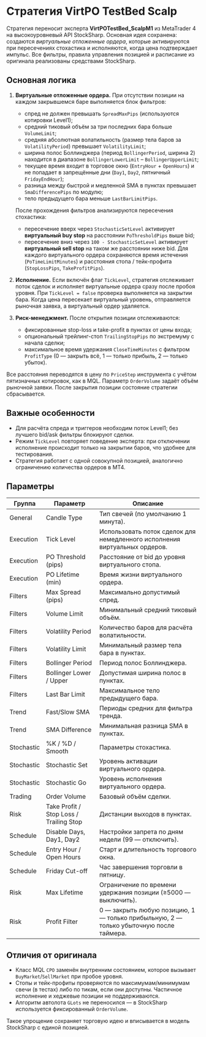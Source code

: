 # Стратегия VirtPO TestBed Scalp

Стратегия переносит эксперта **VirtPOTestBed_ScalpM1** из MetaTrader 4 на высокоуровневый API StockSharp. Основная идея сохранена: создаются *виртуальные отложенные ордера*, которые активируются при пересечениях стохастика и исполняются, когда цена подтверждает импульс. Все фильтры, правила управления позицией и расписание из оригинала реализованы средствами StockSharp.

## Основная логика

1. **Виртуальные отложенные ордера.** При отсутствии позиции на каждом закрывшемся баре выполняется блок фильтров:
   * спред не должен превышать `SpreadMaxPips` (используются котировки Level1);
   * средний тиковый объём за три последних бара больше `VolumeLimit`;
   * средняя абсолютная волатильность (размер тела баров за `VolatilityPeriod`) превышает `VolatilityLimit`;
   * ширина полос Боллинджера (период `BollingerPeriod`, ширина 2) находится в диапазоне `BollingerLowerLimit` – `BollingerUpperLimit`;
   * текущее время входит в торговое окно (`EntryHour` + `OpenHours`) и не попадает в запрещённые дни (`Day1`, `Day2`, пятничный `FridayEndHour`);
   * разница между быстрой и медленной SMA в пунктах превышает `SmaDifferencePips` по модулю;
   * тело предыдущего бара меньше `LastBarLimitPips`.

   После прохождения фильтров анализируются пересечения стохастика:
   * пересечение вверх через `StochasticSetLevel` активирует **виртуальный buy stop** на расстоянии `PoThresholdPips` выше bid;
   * пересечение вниз через `100 - StochasticSetLevel` активирует **виртуальный sell stop** на таком же расстоянии ниже bid.
   Для каждого виртуального ордера сохраняются время истечения (`PoTimeLimitMinutes`) и расстояния стопа / тейк-профита (`StopLossPips`, `TakeProfitPips`).

2. **Исполнение.** Если включён флаг `TickLevel`, стратегия отслеживает поток сделок и исполняет виртуальные ордера сразу после пробоя уровня. При `TickLevel = false` проверка выполняется на закрытии бара. Когда цена пересекает виртуальный уровень, отправляется рыночная заявка, а виртуальный ордер удаляется.

3. **Риск-менеджмент.** После открытия позиции отслеживаются:
   * фиксированные stop-loss и take-profit в пунктах от цены входа;
   * опциональный трейлинг-стоп `TrailingStopPips` по экстремуму с начала сделки;
   * максимальное время удержания `CloseTimeMinutes` с фильтром `ProfitType` (0 — закрыть всё, 1 — только прибыль, 2 — только убыток).

Все расстояния переводятся в цену по `PriceStep` инструмента с учётом пятизначных котировок, как в MQL. Параметр `OrderVolume` задаёт объём рыночной заявки. После закрытия позиции состояние стратегии сбрасывается.

## Важные особенности

* Для расчёта спреда и триггеров необходим поток Level1; без лучшего bid/ask фильтры блокируют сделки.
* Режим `TickLevel` повторяет поведение эксперта: при отключении исполнение происходит только на закрытии баров, что удобнее для тестирования.
* Стратегия работает с одной совокупной позицией, аналогично ограничению количества ордеров в MT4.

## Параметры

| Группа | Параметр | Описание |
| --- | --- | --- |
| General | Candle Type | Тип свечей (по умолчанию 1 минута). |
| Execution | Tick Level | Использовать поток сделок для немедленного исполнения виртуальных ордеров. |
| Execution | PO Threshold (pips) | Расстояние от bid до уровня виртуального стопа. |
| Execution | PO Lifetime (min) | Время жизни виртуального ордера. |
| Filters | Max Spread (pips) | Максимально допустимый спред. |
| Filters | Volume Limit | Минимальный средний тиковый объём. |
| Filters | Volatility Period | Количество баров для расчёта волатильности. |
| Filters | Volatility Limit | Минимальный размер тела бара в пунктах. |
| Filters | Bollinger Period | Период полос Боллинджера. |
| Filters | Bollinger Lower / Upper | Допустимая ширина полос в пунктах. |
| Filters | Last Bar Limit | Максимальное тело предыдущего бара. |
| Trend | Fast/Slow SMA | Периоды средних для фильтра тренда. |
| Trend | SMA Difference | Минимальная разница SMA в пунктах. |
| Stochastic | %K / %D / Smooth | Параметры стохастика. |
| Stochastic | Stochastic Set | Уровень активации виртуального ордера. |
| Stochastic | Stochastic Go | Уровень исполнения виртуального ордера. |
| Trading | Order Volume | Базовый объём сделки. |
| Risk | Take Profit / Stop Loss / Trailing Stop | Дистанции выходов в пунктах. |
| Schedule | Disable Days, Day1, Day2 | Настройки запрета по дням недели (99 — отключить). |
| Schedule | Entry Hour / Open Hours | Старт и длительность торгового окна. |
| Schedule | Friday Cut-off | Час завершения торговли в пятницу. |
| Risk | Max Lifetime | Ограничение по времени удержания позиции (≥5000 — выключить). |
| Risk | Profit Filter | 0 — закрыть любую позицию, 1 — только прибыльную, 2 — только убыточную после таймера. |

## Отличия от оригинала

* Класс MQL `CPO` заменён внутренним состоянием, которое вызывает `BuyMarket`/`SellMarket` при пробое уровня.
* Стопы и тейк-профиты проверяются по максимумам/минимумам свечи (в тестах) либо по тикам, если они доступны. Частичное исполнение и хеджевые позиции не поддерживаются.
* Алгоритм автолота `GLots` не переносился — в StockSharp используется фиксированный `OrderVolume`.

Такое упрощение сохраняет торговую идею и вписывается в модель StockSharp с единой позицией.
